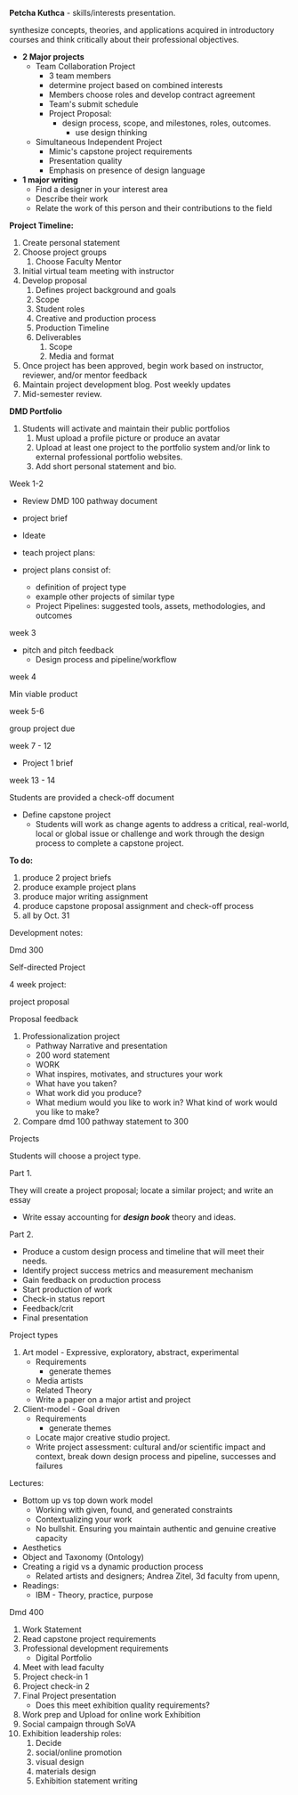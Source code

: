 **Petcha Kuthca** - skills/interests presentation.

synthesize concepts, theories, and applications acquired in introductory courses and think critically about their professional objectives.

* **2 Major projects**
  * Team Collaboration Project
    * 3 team members
    * determine project based on combined interests
    * Members choose roles and develop contract agreement
    * Team's submit schedule
    * Project Proposal:
      * design process, scope, and milestones, roles, outcomes.
        * use design thinking
  * Simultaneous Independent Project
    * Mimic's capstone project requirements
    * Presentation quality
    * Emphasis on presence of design language
* **1 major writing**
  * Find a designer in your interest area
  * Describe their work
  * Relate the work of this person and their contributions to the field

**Project Timeline:**

1. Create personal statement
2. Choose project groups
   1. Choose Faculty Mentor
3. Initial virtual team meeting with instructor
4. Develop proposal
   1. Defines project background and goals
   2. Scope
   3. Student roles
   4. Creative and production process
   5. Production Timeline
   6. Deliverables
      1. Scope
      2. Media and format
5. Once project has been approved, begin work based on instructor, reviewer, and/or mentor feedback
6. Maintain project development blog. Post weekly updates
7. Mid-semester review.

**DMD Portfolio**

1. Students will activate and maintain their public portfolios
   1. Must upload a profile picture or produce an avatar
   2. Upload at least one project to the portfolio system and/or link to external professional portfolio websites.
   3. Add short personal statement and bio.

Week 1-2

* Review DMD 100 pathway document
* project brief
* Ideate
* teach project plans:

* project plans consist of:

  * definition of project type
  * example other projects of similar type
  * Project Pipelines: suggested tools, assets, methodologies, and outcomes

week 3

* pitch and pitch feedback
  * Design process and pipeline/workflow

week 4

Min viable product

week 5-6

group project due

week 7 - 12

* Project 1 brief

week 13 - 14

Students are provided a check-off document

* Define capstone project
  * Students will work as change agents to address a critical, real-world, local or global issue or challenge and work through the design process to complete a capstone project.

**To do:**

1. produce 2 project briefs
2. produce example project plans
3. produce major writing assignment
4. produce  capstone proposal assignment and check-off process
5. all by Oct. 31

Development notes:

Dmd 300

Self-directed Project

4 week project:

project proposal

Proposal feedback

1. Professionalization project
   * Pathway Narrative and presentation
   * 200 word statement
   * WORK
   * What inspires, motivates, and structures your work
   * What have you taken?
   * What work did you produce?
   * What medium would you like to work in? What kind of work would you like to make?
2. Compare dmd 100 pathway statement to 300 

Projects

Students will choose a project type.

Part 1.

They will create a project proposal; locate a similar project; and write an essay

* Write essay accounting for _**design book**_ theory and ideas.

Part 2.

* Produce a custom design process and timeline that will meet their needs.
* Identify project success metrics and measurement mechanism
* Gain feedback on production process
* Start production of work
* Check-in status report
* Feedback/crit
* Final presentation

Project types

1. Art model - Expressive, exploratory, abstract, experimental
   * Requirements
     * generate themes
   * Media artists
   * Related Theory
   * Write a paper on a major artist and project
2. Client-model - Goal driven
   * Requirements
     * generate themes
   * Locate major creative studio project. 
   * Write project assessment: cultural and/or scientific impact and context, break down design process and pipeline, successes and failures

Lectures:

* Bottom up vs top down work model
  * Working with given, found, and generated constraints
  * Contextualizing your work
  * No bullshit. Ensuring you maintain authentic and genuine creative capacity
* Aesthetics
* Object and Taxonomy \(Ontology\)
* Creating a rigid vs a dynamic production process
  * Related artists and designers; Andrea Zitel, 3d faculty from upenn, 
* Readings:
  * IBM - Theory, practice, purpose

Dmd 400

1. Work Statement
2. Read capstone project requirements
3. Professional development requirements
   * Digital Portfolio
4. Meet with lead faculty
5. Project check-in 1
6. Project check-in 2
7. Final Project presentation
   * Does this meet exhibition quality requirements?
8. Work prep and Upload for online work Exhibition 
9. Social campaign through SoVA
10. Exhibition leadership roles:
    1. Decide
    2. social/online promotion
    3. visual design
    4. materials design
    5. Exhibition statement writing 





